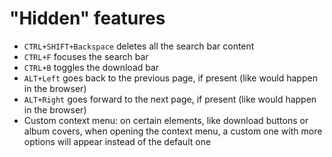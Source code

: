 # "Hidden" features

- `CTRL+SHIFT+Backspace` deletes all the search bar content
- `CTRL+F` focuses the search bar
- `CTRL+B` toggles the download bar
- `ALT+Left` goes back to the previous page, if present (like would happen in the browser)
- `ALT+Right` goes forward to the next page, if present (like would happen in the browser)
- Custom context menu: on certain elements, like download buttons or album covers, when opening the context menu, a custom one with more options will appear instead of the default one
